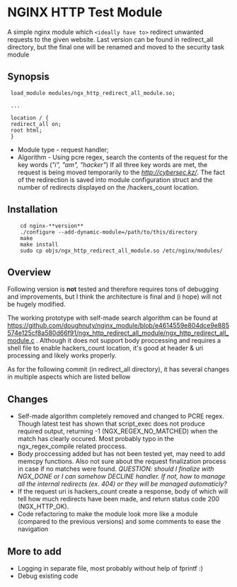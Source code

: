 # NGINX HTTP Test Module

A simple nginx module which `<ideally have to>` redirect unwanted requests to the given website. 
Last version can be found in redirect_all directory, but the final one will be renamed and moved to the security task module

## Synopsis
```nginx
 load_module modules/ngx_http_redirect_all_module.so;
 
 ...
 
 location / {
 redirect_all on;
 root html;
 }
 ```

* Module type - request handler;
* Algorithm - Using pcre regex, search the contents of the request for the key words (*"i", "am", "hacker"*) 
If all three key words are met, the request is being moved temporarily to the *http://cybersec.kz/*.
The fact of the redirection is saved into module configuration struct and the number of redirects displayed on the /hackers_count location.

## Installation
```shell
    cd nginx-**version**
    ./configure --add-dynamic-module=/path/to/this/directory
    make
    make install
    sudo cp objs/ngx_http_redirect_all_module.so /etc/nginx/modules/
```
## Overview 
Following version is **not** tested and therefore requires tons of debugging and improvements, but I think the architecture is final and (i hope) will not be hugely modified. 

The working prototype with self-made search algorithm can be found at https://github.com/doughnuty/nginx_module/blob/e4614559e804dce9e885574e125cf8a580d66f91/ngx_http_redirect_all_module/ngx_http_redirect_all_module.c .
Although it does not support body proccessing and requires a shell file to enable hackers_count location, it's good at header & uri processing and likely works properly.

As for the following commit (in redirect_all directory), it has several changes in multiple aspects which are listed bellow

## Changes
* Self-made algorithm completely removed and changed to PCRE regex. Though latest test has shown that script_exec does not produce required output, returning -1 (NGX_REGEX_NO_MATCHED) when the match has clearly occured. Most probably typo in the ngx_regex_compile related proccess.
* Body proccessing added but has not been tested yet, may need to add memcpy functions. Also not sure about the request finalization process in case if no matches were found. *QUESTION: should I finalize with NGX_DONE or I can somehow DECLINE handler. If not, how to manage all the internal redirects (ex. 404) or they will be managed automaticly?* 
* If the request uri is hackers_count create a response, body of which will tell how much redirects have been made, and return status code 200 (NGX_HTTP_OK). 
* Code refactoring to make the module look more like a module (compared to the previous versions) and some comments to ease the navigation

## More to add
* Logging in separate file, most probably without help of fprintf :)
* Debug existing code

